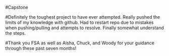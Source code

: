 #Capstone

#Definitely the toughest project to have ever attempted. Really pushed the limits of my knowledge with github. Had to restart repo due to mistakes when pushing/pulling and attempts to resolve. Finally somewhat understand the steps.

#Thank you FSA as well as Aisha, Chuck, and Woody for your guidance through these past seven months!
